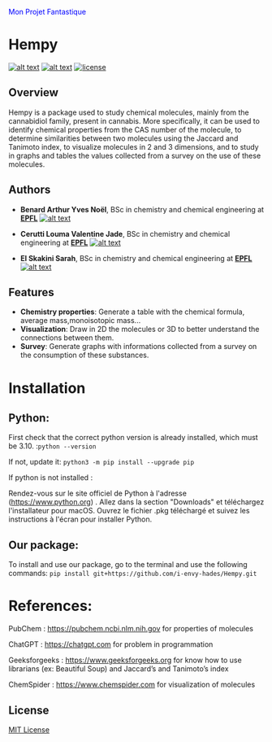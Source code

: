  <span style="color:blue">Mon Projet Fantastique</span>

# Hempy

[![alt text](https://img.shields.io/badge/Python-14354C?style=for-the-badge&logo=python&logoColor=white)](https://www.python.org)
[![alt text](https://camo.githubusercontent.com/d9715378ddbf6b262203f7c27f12eeb6a7caa3b85a56cc980dbb2648753d526c/68747470733a2f2f696d672e736869656c64732e696f2f62616467652f4a7570797465722d4633373632362e7376673f267374796c653d666f722d7468652d6261646765266c6f676f3d4a757079746572266c6f676f436f6c6f723d707572706c65)](https://jupyter.org)
[![license](https://img.shields.io/badge/License-MIT-ac8b11.svg?style=for-the-badge&labelColor=yellow)](https://github.com/i-envy-hades/Hempy/blob/main/LICENSE.txt)

## Overview

Hempy is a package used to study chemical molecules, mainly from the cannabidiol family, present in cannabis. 
More specifically, it can be used to identify chemical properties from the CAS number of the molecule, to determine similarities between two molecules using the Jaccard and Tanimoto index, to visualize molecules in 2 and 3 dimensions, and to study in graphs and tables the values collected from a survey on the use of these molecules. 

## Authors

- **Benard Arthur Yves Noël**, BSc in chemistry and chemical engineering at **[EPFL](https://www.epfl.ch)**   [![alt text](https://img.shields.io/badge/GitHub-100000?style=for-the-badge&logo=github&logoColor=white)](https://github.com/i-envy-hades)

- **Cerutti Louma Valentine Jade**, BSc in chemistry and chemical engineering at **[EPFL](https://www.epfl.ch)**   [![alt text](https://img.shields.io/badge/GitHub-100000?style=for-the-badge&logo=github&logoColor=white)](https://github.com/LoumaCer)
  
- **El Skakini Sarah**, BSc in chemistry and chemical engineering at **[EPFL](https://www.epfl.ch)**   [![alt text](https://img.shields.io/badge/GitHub-100000?style=for-the-badge&logo=github&logoColor=white)](https://github.com/sarahelskakini)
  
## Features

- **Chemistry properties**: Generate a table with the chemical formula, average mass,monoisotopic mass...  
- **Visualization**: Draw in 2D the molecules or 3D to better understand the connections between them. 
- **Survey**: Generate graphs with informations collected from a survey on the consumption of these substances.

# Installation 

## Python:
First check that the correct python version is already installed, which must be 3.10. :`python --version`

If not, update it: `python3 -m pip install --upgrade pip`

If python is not installed :

Rendez-vous sur le site officiel de Python à l'adresse (https://www.python.org) .
Allez dans la section "Downloads" et téléchargez l'installateur pour macOS.
Ouvrez le fichier .pkg téléchargé et suivez les instructions à l'écran pour installer Python.


## Our package:

To install and use our package, go to the terminal and use the following commands:
`pip install git+https://github.com/i-envy-hades/Hempy.git`

# References:

PubChem : https://pubchem.ncbi.nlm.nih.gov for properties of molecules

ChatGPT : https://chatgpt.com for problem in programmation 

Geeksforgeeks : https://www.geeksforgeeks.org for know how to use librarians (ex: Beautiful Soup) and  Jaccard’s and Tanimoto’s index

ChemSpider : https://www.chemspider.com for visualization of molecules

## License

[MIT License](LICENSE)

[copier]: https://github.com/copier-org/copier/
[Hatch]: https://hatch.pypa.io/
[pytest]: https://docs.pytest.org/
[Sphinx]: http://www.sphinx-doc.org/
[tox]: https://tox.readthedocs.io/
